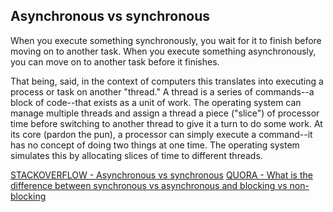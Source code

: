 ## Asynchronous vs synchronous

When you execute something synchronously, you wait for it to finish before moving on to another task. When you execute something asynchronously, you can move on to another task before it finishes.

That being, said, in the context of computers this translates into executing a process or task on another "thread." A thread is a series of commands--a block of code--that exists as a unit of work. The operating system can manage multiple threads and assign a thread a piece ("slice") of processor time before switching to another thread to give it a turn to do some work. At its core (pardon the pun), a processor can simply execute a command--it has no concept of doing two things at one time. The operating system simulates this by allocating slices of time to different threads.

[STACKOVERFLOW - Asynchronous vs synchronous](http://stackoverflow.com/questions/748175/asynchronous-vs-synchronous-execution-what-does-it-really-mean)
[QUORA - What is the difference between synchronous vs asynchronous and blocking vs non-blocking](https://www.quora.com/What-is-the-difference-between-synchronous-vs-asynchronous-and-blocking-vs-non-blocking)

